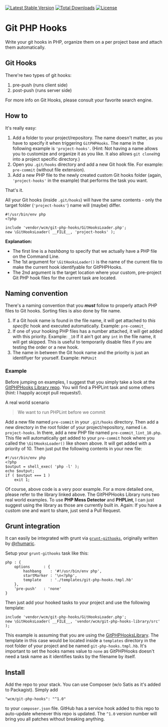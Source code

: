 [![Latest Stable Version](https://poser.pugx.org/wcm/git-php-hooks/v/stable.svg)](https://packagist.org/packages/wcm/git-php-hooks) [![Total Downloads](https://poser.pugx.org/wcm/git-php-hooks/downloads.svg)](https://packagist.org/packages/wcm/git-php-hooks) [![License](https://poser.pugx.org/wcm/git-php-hooks/license.svg)](https://packagist.org/packages/wcm/git-php-hooks)

# Git PHP Hooks

Write your git hooks in PHP, organize them on a per project base and attach them automatically.

## Git Hooks

There're two types of git hooks:

 1. pre-push (runs client side)
 1. post-push (runs server side)

For more info on Git Hooks, please consult your favorite search engine.

## How to

It's really easy:

 1. Add a folder to your project/repository. The name doesn't matter, as you have to specify
 it when triggering `GitPHPHooks`. The name in the following example is `'project-hooks'`. (Hint: Not having a name allows you to customize and organize it as you like. It also allows `git clone`ing into a project specific directory.)
 1. Open you `.git/hooks` directory and add a new Git hook file. For example: `pre-commit`
 (without file extension).
 1. Add a new PHP file to the newly created custom Git hooks folder (again, `'project-hooks'` in the example) that performs the task you want.

That's it.

All your Git hooks (inside `.git/hooks`) will have the same contents - only the target folder (`'project-hooks'`) name will (maybe) differ.

	#!/usr/bin/env php
	<?php

	include 'vendor/wcm/git-php-hooks/GitHooksLoader.php';
	new \GitHooksLoader( __FILE__, 'project-hooks' );

**Explanation:**

 * The first line is a _hashbang_ to specify that we actually have a PHP file on the Command Line.
 * The 1st argument for `\GitHooksLoader()` is the name of the current file to make the
current hook identifyable for GitPHPHooks. 
 * The 2nd argument is the target location where your
custom, pre-project Git PHP hook files for the current task are located.

## Naming convention

There's a naming convention that you ***must*** follow to properly attach PHP files to Git hooks.
Sorting files is also done by file name.

 1. If a Git hook name is found in the file name, it will get attached to _this specific_ hook
 and executed automatically. Example: `pre-commit_`
 1. If one of your hooking PHP files has a number attached, it will get added with this priority. Example: `_10`
 If it ain't got any `int` in the file name, it will get skipped. This is useful to temporarily
 disable files if you are testing the order or a new hook.
 1. The name in between the Git hook name and the priority is just an identifiyer for yourself. Example: `PHPUnit`

### Example

Before jumping on examples, I suggest that you simply take a look at the
[GitPHPHooks Library repo](https://github.com/wecodemore/GitPHPHooksLibrary).
You will find a PHPLint task and some others (hint: I happily accept pull requests!).

A real world scenario

> We want to run PHPLint before we commit

Add a new file named `pre-commit` in your `.git/hooks` directory. Then add a new directory in the
root folder of your project/repository, named i.e. `project-hooks`. In there, add a new PHP file
named `pre-commit_lint_10.php`. This file will automatically get added to your `pre-commit` hook
where you called the `\GitHooksLoader()` like shown above. It will get added with a priority
of 10. Then just put the following contents in your new file:

	#!/usr/bin/env php
	<?php
	$output = shell_exec( 'php -l' );
	echo $output;
	if ( $output === 1 )
		exit 1;

Of course, above code is a very poor example. For a more detailed one, please refer to the library
linked above. The GitPHPHooks Library runs two real world examples. To use **PHP Mess Detector** and **PHPLint**, I can just suggest using the library as those are currently built in. Again: If you have a custom one and want to share, just send a Pull Request.

## Grunt integration

It can easily be integrated with grunt via [`grunt-githooks`](https://github.com/wecodemore/grunt-githooks),
originally written by [@rhumaric](https://github.com/rhumaric/).

Setup your `grunt-githooks` task like this:

	php : {
		options      : {
			hashbang    : '#!/usr/bin/env php',
			startMarker : '\n<?php',
			template    : './templates/git-php-hooks.tmpl.hb'
		},
		'pre-push'   : 'none'
	}

Then just add your hooked tasks to your project and use the following template:

	include 'vendor/wcm/git-php-hooks/GitHooksLoader.php';
	new \GitHooksLoader( __FILE__, 'vendor/wcm/git-php-hooks-library/src' );

This example is assuming that you are using the
[GitPHPHooksLibrary](https://github.com/wecodemore/GitPHPHooksLibrary).
The template in this case would be located inside a `templates` directory in the root folder
of your project and be named `git-php-hooks.tmpl.hb`. It's important to set the hooks names
value to `none` as GitPHPHooks doesn't need a task name as it identifies tasks by the filename 
by itself.

## Install

Add the repo to your stack. You can use Composer (w/o Satis as it's added to Packagist).
Simply add

    "wcm/git-php-hooks": "^1.0"

to your `composer.json` file. GitHub has a service hook added to this repo to auto-update whenever
this repo is updated. The `^1.0` version number will bring you all patches without breaking anything.
